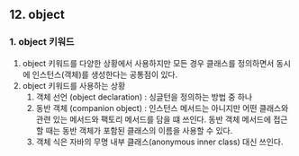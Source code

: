 ## 12. object
### 1. object 키워드
1. object 키워드를 다양한 상황에서 사용하지만 모든 경우 클래스를 정의하면서 동시에 인스턴스(객체)를 생성한다는 공통점이 있다.
2. object 키워드를 사용하는 상황
    1. 객체 선언 (object declaration) : 싱글턴을 정의하는 방법 중 하나
    2. 동반 객체 (companion object) : 인스턴스 메서드는 아니지만 어떤 클래스와 관련 있는 메서드와 팩토리 메서드를 담을 떄 쓰인다. 동반 객체 메서드에 접근할 때는 동반 객체가 포함된 클래스의 이름을 사용할 수 있다.
    3. 객체 식은 자바의 무명 내부 클래스(anonymous inner class) 대신 쓰인다.